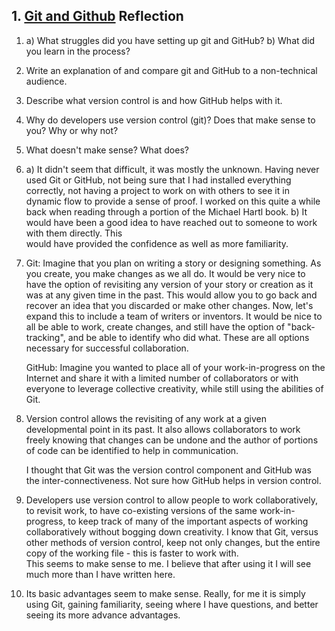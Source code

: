 ## 1. [Git and Github](1_get_started/readme.md) Reflection

1)  a)  What struggles did you have setting up git and GitHub? 
    b)  What did you learn in the process?
2) Write an explanation of and compare git and GitHub to a non-technical audience. 
3) Describe what version control is and how GitHub helps with it.
4) Why do developers use version control (git)? Does that make sense to you? Why or why not?
5) What doesn't make sense? What does?


1)  
      a)  It didn't seem that difficult, it was mostly the unknown.  Having never used Git or GitHub, not 
          being sure that I had installed everything correctly, not having a project to work on with others to           see it in dynamic flow to provide a sense of proof.  I worked on this quite a while back when 
          reading through a portion of the Michael Hartl book.
      b)  It would have been a good idea to have reached out to someone to work with them directly.  This   
          would have provided the confidence as well as more familiarity.
      
2)  Git:  Imagine that you plan on writing a story or designing something.  As you create, you make changes as           we all do.  It would be very nice to have the option of revisiting any version of your story or 
          creation as it was at any given time in the past.  This would allow you to go back and recover an 
          idea that you discarded or make other changes.  Now, let's expand this to include a team of writers 
          or inventors.  It would be nice to all be able to work, create changes, and still have the option of
          "back-tracking", and be able to identify who did what.  These are all options necessary for 
          successful collaboration.

    GitHub: Imagine you wanted to place all of your work-in-progress on the Internet and share it with a 
            limited number of collaborators or with everyone to leverage collective creativity, while still 
            using the abilities of Git.

3)	Version control allows the revisiting of any work at a given developmental point in its past.  It also 
    allows collaborators to work 	freely knowing that changes can be undone and the author of portions of code     can be identified to help in communication.

    I thought that Git was the version control component and GitHub was the inter-connectiveness.  Not sure 
    how GitHub helps in version control.

4)	Developers use version control to allow people to work collaboratively, to revisit work, to have 
    co-existing versions of the same work-in-progress, to keep track of many of the important aspects of 
    working collaboratively without bogging down creativity.  I know that Git, versus other methods of version     control, keep not only changes, but the entire copy of the working file - this is faster to work with.  
    This seems to make sense to me.  I believe that after using it I will see much more than I have written 
    here.

5)	Its basic advantages seem to make sense.  Really, for me it is simply using Git, gaining familiarity, 
    seeing where I have questions, and better seeing its  more advance advantages.
   
